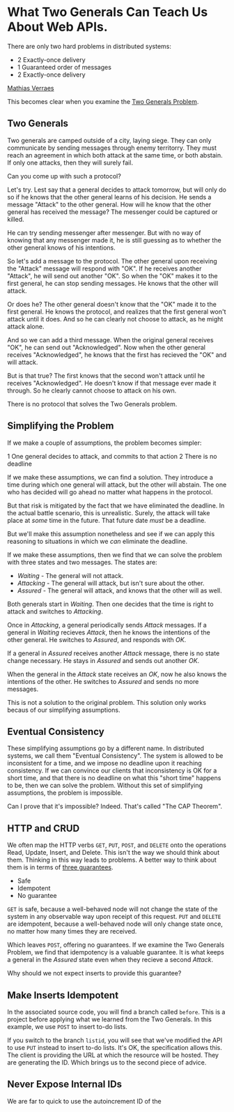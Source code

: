 # What Two Generals Can Teach Us About Web APIs.

There are only two hard problems in distributed systems:

- 2 Exactly-once delivery
- 1 Guaranteed order of messages
- 2 Exactly-once delivery

[Mathias Verraes](https://twitter.com/mathiasverraes)

This becomes clear when you examine the [Two Generals Problem](https://en.wikipedia.org/wiki/Two_Generals%27_Problem).

## Two Generals

Two generals are camped outside of a city, laying siege.
They can only communicate by sending messages through enemy territorry.
They must reach an agreement in which both attack at the same time, or both abstain.
If only one attacks, then they will surely fail.

Can you come up with such a protocol?

Let's try.
Lest say that a general decides to attack tomorrow, but will only do so if he knows that the other general learns of his decision.
He sends a message "Attack" to the other general.
How will he know that the other general has received the message?
The messenger could be captured or killed.

He can try sending messenger after messenger.
But with no way of knowing that any messenger made it, he is still guessing as to whether the other general knows of his intentions.

So let's add a message to the protocol.
The other general upon receiving the "Attack" message will respond with "OK".
If he receives another "Attack", he will send out another "OK".
So when the "OK" makes it to the first general, he can stop sending messages.
He knows that the other will attack.

Or does he?
The other general doesn't know that the "OK" made it to the first general.
He knows the protocol, and realizes that the first general won't attack until it does.
And so he can clearly not choose to attack, as he might attack alone.

And so we can add a third message.
When the original general receives "OK", he can send out "Acknowledged".
Now when the other general receives "Acknowledged", he knows that the first has recieved the "OK" and will attack.

But is that true?
The first knows that the second won't attack until he receives "Acknowledged".
He doesn't know if that message ever made it through.
So he clearly cannot choose to attack on his own.

There is no protocol that solves the Two Generals problem.

## Simplifying the Problem

If we make a couple of assumptions, the problem becomes simpler:

1 One general decides to attack, and commits to that action
2 There is no deadline

If we make these assumptions, we can find a solution.
They introduce a time during which one general will attack, but the other will abstain.
The one who has decided will go ahead no matter what happens in the protocol.

But that risk is mitigated by the fact that we have eliminated the deadline.
In the actual battle scenario, this is unrealistic.
Surely, the attack will take place at *some* time in the future.
That future date *must* be a deadline.

But we'll make this assumption nonetheless and see if we can apply this reasoning to situations in which we *can* eliminate the deadline.

If we make these assumptions, then we find that we can solve the problem with three states and two messages. The states are:

- *Waiting* - The general will not attack.
- *Attacking* - The general will attack, but isn't sure about the other.
- *Assured* - The general will attack, and knows that the other will as well.

Both generals start in *Waiting*.
Then one decides that the time is right to attack and switches to *Attacking*.

Once in *Attacking*, a general periodically sends *Attack* messages.
If a general in *Waiting* recieves *Attack*, then he knows the intentions of the other general.
He switches to *Assured*, and responds with *OK*.

If a general in *Assured* receives another *Attack* message, there is no state change necessary.
He stays in *Assured* and sends out another *OK*.

When the general in the *Attack* state receives an *OK*, now he also knows the intentions of the other.
He switches to *Assured* and sends no more messages.

This is not a solution to the original problem.
This solution only works becaus of our simplifying assumptions.

## Eventual Consistency

These simplifying assumptions go by a different name.
In distributed systems, we call them "Eventual Consistency".
The system is allowed to be inconsistent for a time, and we impose no deadline upon it reaching consistency.
If we can convince our clients that inconsistency is OK for a short time, and that there is no deadline on what this "short time" happens to be, then we can solve the problem.
Without this set of simplifying assumptions, the problem is impossible.

Can I prove that it's impossible?
Indeed. That's called "The CAP Theorem".

## HTTP and CRUD

We often map the HTTP verbs `GET`, `PUT`, `POST`, and `DELETE` onto the operations Read, Update, Insert, and Delete.
This isn't the way we should think about them.
Thinking in this way leads to problems.
A better way to think about them is in terms of [three guarantees](https://en.wikipedia.org/wiki/Hypertext_Transfer_Protocol#Summary_table).

- Safe
- Idempotent
- No guarantee

`GET` is safe, because a well-behaved node will not change the state of the system in any observable way upon receipt of this request.
`PUT` and `DELETE` are idempotent, because a well-behaved node will only change state once, no matter how many times they are received.

Which leaves `POST`, offering no guarantees.
If we examine the Two Generals Problem, we find that idempotency is a valuable guarantee.
It is what keeps a general in the *Assured* state even when they recieve a second *Attack*.

Why should we not expect inserts to provide this guarantee?

## Make Inserts Idempotent

In the associated source code, you will find a branch called `before`.
This is a project before applying what we learned from the Two Generals.
In this example, we use `POST` to insert to-do lists.

If you switch to the branch `listid`, you will see that we've modified the API to use `PUT` instead to insert to-do lists.
It's OK, the specification allows this.
The client is providing the URL at which the resource will be hosted.
They are generating the ID.
Which brings us to the second piece of advice.

## Never Expose Internal IDs

We are far to quick to use the autoincrement ID of the 
